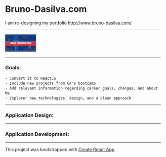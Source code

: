 # Bruno-Dasilva.com

I am re-designing my portfolio http://www.bruno-dasilva.com/

---

<img src="images/uc.png" width="100" >

---

### Goals:

    - Convert it to ReactJS
    - Include new projects from GA's bootcamp
    - Add relevant information regarding career goals, changes, and about Me
    - Explorer new technologies, design, and a clean approach

---

### Application Design:

---

### Application Development:

---

This project was bootstrapped with [Create React App](https://github.com/facebook/create-react-app).
